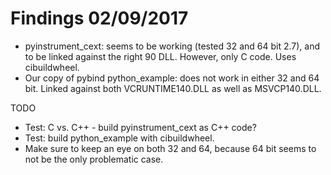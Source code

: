 Findings 02/09/2017
===================
- pyinstrument_cext: seems to be working (tested 32 and 64 bit 2.7), and to be linked against the right 90 DLL. However, only C code. Uses cibuildwheel.
- Our copy of pybind python_example: does not work in either 32 and 64 bit. Linked against both VCRUNTIME140.DLL as well as MSVCP140.DLL.

TODO
- Test: C vs. C++ - build pyinstrument_cext as C++ code?
- Test: build python_example with cibuildwheel.
- Make sure to keep an eye on both 32 and 64, because 64 bit seems to not be the only problematic case.


